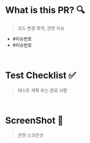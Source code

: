 # What is this PR? 🔍
> 코드 변경 목적, 관련 이슈
- #이슈번호
- #이슈번호

<br/>

# Test Checklist ✅
> 테스트 계획 또는 완료 사항

<br/>

# ScreenShot 📸
> 관련 스크린샷
